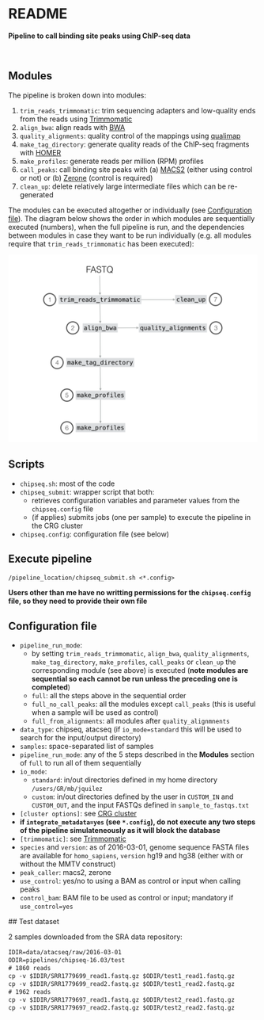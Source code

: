 # README


**Pipeline to call binding site peaks using ChIP-seq data**

<br>

## Modules

The pipeline is broken down into modules:

1. `trim_reads_trimmomatic`: trim sequencing adapters and low-quality ends from the reads using [Trimmomatic](http://www.usadellab.org/cms/?page=trimmomatic)
2. `align_bwa`: align reads with [BWA](http://bio-bwa.sourceforge.net/bwa.shtml)
3. `quality_alignments`: quality control of the mappings using [qualimap](http://qualimap.bioinfo.cipf.es/)
4. `make_tag_directory`: generate quality reads of the ChIP-seq fragments with [HOMER](http://homer.salk.edu/homer/)
5. `make_profiles`: generate reads per million (RPM) profiles
6. `call_peaks`: call binding site peaks with (a) [MACS2](https://github.com/taoliu/MACS) (either using control or not) or (b) [Zerone](https://github.com/gui11aume/zerone) (control is required)
7. `clean_up`: delete relatively large intermediate files which can be re-generated

The modules can be executed altogether or individually (see [Configuration file](##configuration-file)). The diagram below shows the order in which modules are sequentially executed (numbers), when the full pipeline is run, and the dependencies between modules in case they want to be run individually (e.g. all modules require that `trim_reads_trimmomatic` has been executed):

![rnaseq-16.04](https://github.com/4DGenome/conseq/blob/master/docs/figures_github_repo/chipseq-16.04/chipseq-16.04.001.png)

## Scripts

- `chipseq.sh`: most of the code
- `chipseq_submit`: wrapper script that both:
	- retrieves configuration variables and parameter values from the `chipseq.config` file
	- (if applies) submits jobs (one per sample) to execute the pipeline in the CRG cluster
- `chipseq.config`: configuration file (see below)


## Execute pipeline

```
/pipeline_location/chipseq_submit.sh <*.config>
```

**Users other than me have no writting permissions for the `chipseq.config` file, so they need to provide their own file**


## Configuration file

- `pipeline_run_mode`:
	- by setting `trim_reads_trimmomatic`, `align_bwa`, `quality_alignments`, `make_tag_directory`, `make_profiles`, `call_peaks` or `clean_up` the corresponding module (see above) is executed (**note modules are sequential so each cannot be run unless the preceding one is completed**) 
	- `full`: all the steps above in the sequential order
	- `full_no_call_peaks`: all the modules except `call_peaks` (this is useful when a sample will be used as control)
	- `full_from_alignments`: all modules after `quality_alignmnents`
- `data_type`: chipseq, atacseq (if `io_mode=standard` this will be used to search for the input/output directory)
- `samples`: space-separated list of samples
- `pipeline_run_mode`: any of the 5 steps described in the **Modules** section of `full` to run all of them sequentially
- `io_mode`:
	- `standard`: in/out directories defined in my home directory `/users/GR/mb/jquilez`
	- `custom`:	in/out directories defined by the user in `CUSTOM_IN` and `CUSTOM_OUT`, and the input FASTQs defined in `sample_to_fastqs.txt`
- `[cluster options]`: see [CRG cluster](http://www.linux.crg.es/index.php/Main_Page)
- **if `integrate_metadata=yes` (see `*.config`), do not execute any two steps of the pipeline simulateneously as it will block the database**
- `[trimmomatic]`: see [Trimmomatic](http://www.usadellab.org/cms/?page=trimmomatic)
- `species` and `version`: as of 2016-03-01, genome sequence FASTA files are available for `homo_sapiens`, `version` hg19 and hg38 (either with or without the MMTV construct)
- `peak_caller`: macs2, zerone
- `use_control`: yes/no to using a BAM as control or input when calling peaks
- `control_bam`: BAM file to be used as control or input; mandatory if `use_control=yes`


## Test dataset

2 samples downloaded from the SRA data repository:
```
IDIR=data/atacseq/raw/2016-03-01
ODIR=pipelines/chipseq-16.03/test
# 1860 reads
cp -v $IDIR/SRR1779699_read1.fastq.gz $ODIR/test1_read1.fastq.gz
cp -v $IDIR/SRR1779699_read2.fastq.gz $ODIR/test1_read2.fastq.gz
# 1962 reads
cp -v $IDIR/SRR1779697_read1.fastq.gz $ODIR/test2_read1.fastq.gz
cp -v $IDIR/SRR1779697_read2.fastq.gz $ODIR/test2_read2.fastq.gz
```